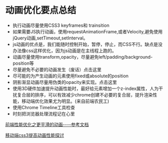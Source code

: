 # 动画优化要点总结

- 执行动画尽量使用CSS3 keyframes和 trainsition
- 如果需要JS执行动画，使用requestAnimationFrame,或者Velocity,避免使用jQuery动画,setTimeout,setInterval。
- js动画的优点是，我们能随时控制开始，暂停，停止，而CSS不行。缺点是没办法像css这样优化，因为js动画是在主线程上跑的。
- 动画尽量使用transform,opacity，尽量避免left/padding/background-position等
- 尽量避免不必要的动画发生（废话）点击这里
- 尽可能的为产生动画的元素使用fixed或absolute的position
- 阴影渐显动画尽量用伪类的opacity来实现。点击这里
- 使用3D硬件加速提升动画性能时，最好给元素增加一个z-index属性，人为干扰复合层的排序，可以有效减少chrome创建不必要的复合层，提升渲染性能，移动端优化效果尤为明显。(来自前端农民工)
- 使用Chrome Timeline工具检查
- 时刻把浏览器处理流程记在心里


[ 前端性能优化之更平滑的动画----参考文档 ](https://www.w3ctrain.com/2015/12/15/smoother-animation/)

[移动端css3提高动画性能探讨](http://www.w3cmark.com/2015/404.html)

